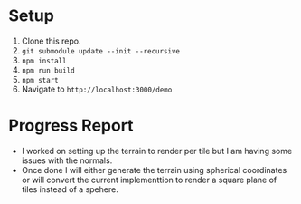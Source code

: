
# Setup

1. Clone this repo.
2. `git submodule update --init --recursive`
3. `npm install`
4. `npm run build`
5. `npm start`
6. Navigate to `http://localhost:3000/demo`

# Progress Report

- I worked on setting up the terrain to render per tile but I am having some issues with the normals.
- Once done I will either generate the terrain using spherical coordinates or will convert the current implementtion to render a square plane of tiles instead of a spehere.


